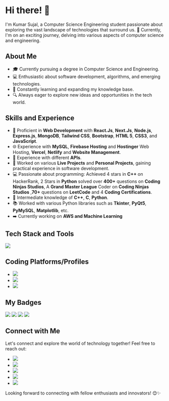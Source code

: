 # Hi there! 👋

I'm Kumar Sujal, a Computer Science Engineering student passionate about exploring the vast landscape of technologies that surround us. 🌟 Currently, I'm on an exciting journey, delving into various aspects of computer science and engineering.

## About Me
- 🎓 Currently pursuing a degree in Computer Science and Engineering.
- 💻 Enthusiastic about software development, algorithms, and emerging technologies.
- 🌱 Constantly learning and expanding my knowledge base.
- 🔍 Always eager to explore new ideas and opportunities in the tech world.

## Skills and Experience
- 🚀 Proficient in **Web Development** with **React.Js**, **Next.Js**, **Node.js**, **Express.js**, **MongoDB**, **Tailwind CSS**, **Bootstrap**, **HTML 5**, **CSS3**, and **JavaScript**.
- 🌐 Experience with **MySQL**, **Firebase Hosting** and **Hostinger** Web Hosting, **Vercel**, **Netlify** and **Website Management**.
- 🤖 Experience with different **APIs**.
- 💼 Worked on various **Live Projects** and **Personal Projects**, gaining practical experience in software development.
- 💻 Passionate about programming: Achieved 4 stars in **C++** on HackerRank, 2 Stars in **Python** solved over **400+** questions on **Coding Ninjas Studios**, A **Grand Master League** Coder on **Coding Ninjas Studios** ,**70+** questions on **LeetCode** and 4 **Coding Certifications**.
- 🐍 Intermediate knowledge of **C++**, **C**, **Python**.
- 📚 Worked with various Python libraries such as **Tkinter**, **PyQt5**, **PyMySQL**, **Matplotlib**, etc.
- ➡️ Currently working on **AWS and Machine Learning**

## Tech Stack and Tools
<p align="start">
  <a href="https://go-skill-icons.vercel.app/">
    <img
      src="https://go-skill-icons.vercel.app/api/icons?i=c,cpp,python,html,css,js,ts,react,nextjs,nodejs,express,mongodb,mysql,flask,java,git,github,vscode,tailwind,firebase,vercel,postman,thunderclient,expo,androidstudio,figma,redux,materialui,docker,kubernetes,jwt,linux,wordpress,xampp,axios,chatgpt,gcp,restapi,graphql,systemdesign"
    />
  </a>
</p>




## Coding Platforms/Profiles
- <a href = "https://www.hackerrank.com/profile/sujalsinha2001"><img src="https://img.shields.io/badge/-Hackerrank-2EC866?style=for-the-badge&logo=HackerRank&logoColor=white"></a>
- <a href = "https://leetcode.com/Kr_Sujal/"><img src="https://img.shields.io/badge/-LeetCode-FFA116?style=for-the-badge&logo=LeetCode&logoColor=black"></a>
- <a href = "https://www.cloudskillsboost.google/public_profiles/9d0fa969-73a5-401f-bedc-18f0d42a8059"><img src="https://img.shields.io/badge/Google_Cloud-4285F4?style=for-the-badge&logo=google-cloud&logoColor=white"></a>

## My Badges
<a href=""><img src="https://learn.microsoft.com/en-us/training/achievements/github-introduction-products.svg"></a>
<a href=""><img src="https://learn.microsoft.com/en-us/training/achievements/github/introduction-to-github.svg"></a>
<a href=""><img src="https://learn.microsoft.com/en-us/training/achievements/student-evangelism/introduction-to-git-badge.svg"></a>
<a href=""><img src="https://learn.microsoft.com/en-us/learn/achievements/generic-badge.svg"></a>

## Connect with Me
Let's connect and explore the world of technology together! Feel free to reach out:

- <a href = "https://www.linkedin.com/in/kumar-sujal-b801a6275/"><img src="https://img.shields.io/badge/LinkedIn-0077B5?style=for-the-badge&logo=linkedin&logoColor=white"></a>
- <a href = "https://www.instagram.com/__kr_sujal?utm_source=ig_web_button_share_sheet&igsh=ZDNlZDc0MzIxNw=="><img src="https://img.shields.io/badge/Instagram-E4405F?style=for-the-badge&logo=instagram&logoColor=white"></a>
- <a href = "https://twitter.com/Sujal019"><img src="https://img.shields.io/badge/X-000000?style=for-the-badge&logo=x&logoColor=white"></a>
- <a href = "https://www.reddit.com/user/SuperiorSu19/"><img src="https://img.shields.io/badge/Reddit-FF4500?style=for-the-badge&logo=reddit&logoColor=white"></a>
- <a href = "https://in.pinterest.com/kirito196/"><img src="https://img.shields.io/badge/Pinterest-%23E60023.svg?&style=for-the badge&logo=Pinterest&logoColor=white"></a>



Looking forward to connecting with fellow enthusiasts and innovators! 😊✨
